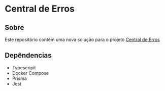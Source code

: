 # Central de Erros

## Sobre
Este repositório contém uma nova solução para o projeto [Central de Erros](https://github.com/codenation-dev/squad-4-ad-nodejs-kroton-1)

## Depêndencias

* Typescripit
* Docker Compose
* Prisma
* Jest
